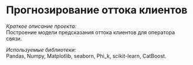 # Прогнозирование оттока клиентов
*Краткое описание проекта:*  
Построение модели предсказания оттока клиентов для оператора связи.  

*Используемые библиотеки:*  
Pandas, Numpy, Matplotlib, seaborn, Phi_k, scikit-learn, CatBoost.
